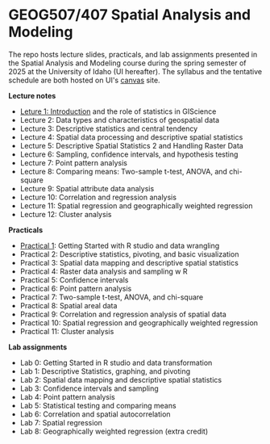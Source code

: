 # GEOG507/407 Spatial Analysis and Modeling

The repo hosts lecture slides, practicals, and lab assignments presented in the Spatial Analysis and Modeling course during the spring semester of 2025 at the University of Idaho (UI hereafter). The syllabus and the tentative schedule are both hosted on UI's [canvas](https://canvas.uidaho.edu/) site.

**Lecture notes**

-   [Leture 1: Introduction](Lectures/Lecture1.html) and the role of statistics in GIScience
-   Lecture 2: Data types and characteristics of geospatial data
-   Lecture 3: Descriptive statistics and central tendency
-   Lecture 4: Spatial data processing and descriptive spatial statistics
-   Lecture 5: Descriptive Spatial Statistics 2 and Handling Raster Data
-   Lecture 6: Sampling, confidence intervals, and hypothesis testing
-   Lecture 7: Point pattern analysis
-   Lecture 8: Comparing means: Two-sample t-test, ANOVA, and chi-square
-   Lecture 9: Spatial attribute data analysis
-   Lecture 10: Correlation and regression analysis
-   Lecture 11: Spatial regression and geographically weighted regression
-   Lecture 12: Cluster analysis

**Practicals**

-   [Practical 1](Practicals/1_Practical.html): Getting Started with R studio and data wrangling
-   Practical 2: Descriptive statistics, pivoting, and basic visualization
-   Practical 3: Spatial data mapping and descriptive spatial statistics
-   Practical 4: Raster data analysis and sampling w R
-   Practical 5: Confidence intervals
-   Practical 6: Point pattern analysis
-   Practical 7: Two-sample t-test, ANOVA, and chi-square
-   Practical 8: Spatial areal data
-   Practical 9: Correlation and regression analysis of spatial data
-   Practical 10: Spatial regression and geographically weighted regression
-   Practical 11: Cluster analysis

**Lab assignments**

-   Lab 0: Getting Started in R studio and data transformation
-   Lab 1: Descriptive Statistics, graphing, and pivoting
-   Lab 2: Spatial data mapping and descriptive spatial statistics
-   Lab 3: Confidence intervals and sampling
-   Lab 4: Point pattern analysis
-   Lab 5: Statistical testing and comparing means
-   Lab 6: Correlation and spatial autocorrelation
-   Lab 7: Spatial regression
-   Lab 8: Geographically weighted regression (extra credit)
